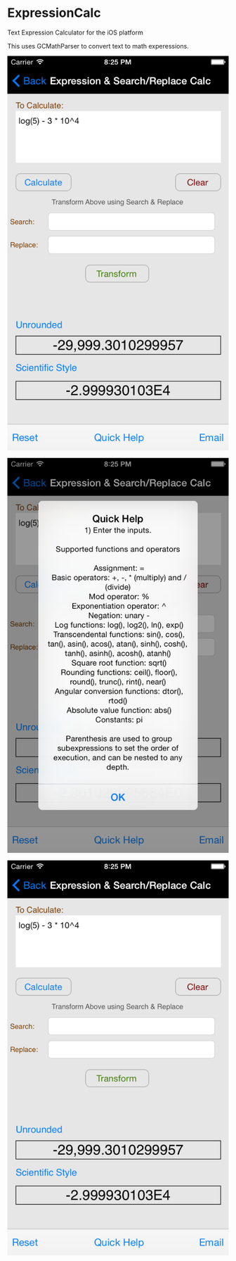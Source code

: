 ExpressionCalc
==============

Text Expression Calculator for the iOS platform

This uses GCMathParser to convert text to math experessions.

![Screenshot](https://github.com/NSausage/ExpressionCalc/blob/master/iOS6a.png)

![Screenshot](https://github.com/NSausage/ExpressionCalc/blob/master/iOS6b.png)

![Screenshot](https://github.com/NSausage/ExpressionCalc/blob/master/iOS6a.png)
